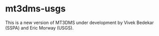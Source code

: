 mt3dms-usgs
===========

This is a new version of MT3DMS under development by Vivek Bedekar (SSPA) and Eric Morway (USGS).